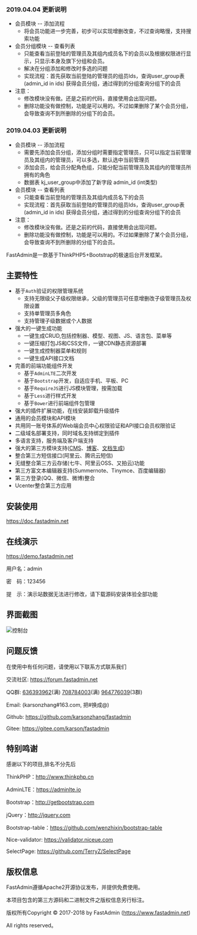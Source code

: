 ### 2019.04.04 更新说明

* 会员模块 -- 添加流程
  * 将会员功能进一步完善，初步可以实现增删改查，不过查询略慢，支持搜索功能
* 会员分组模块 -- 查看列表
  * 只能查看当前登陆的管理员及其组内成员名下的会员以及根据权限进行显示，只显示本身及旗下分组和会员。
  * 解决在分组添加和修改时多选的问题
  * 实现流程：首先获取当前登陆的管理员的组员Ids，查询user_group表(admin_id in ids) 获得会员分组，通过得到的分组查询分组下的会员
* 注意： 
  * 修改模块没有做。还是之前的代码，直接使用会出现问题。
  * 删除功能没有做控制，功能是可以用的。不过如果删除了某个会员分组，会导致查询不到所删除的分组下的会员。
### 2019.04.03 更新说明

* 会员模块 -- 添加流程
  * 需要先添加会员分组，添加分组时需要指定管理员，只可以指定当前管理员及其组内的管理员，可以多选，默认选中当前管理员
  * 添加会员，给会员分配角色组，只能分配当前管理员及其组内的管理员所拥有的角色
  * 数据表 kj_user_group中添加了新字段 admin_id  (int类型)
* 会员模块 -- 查看列表
  * 只能查看当前登陆的管理员及其组内成员名下的会员
  * 实现流程：首先获取当前登陆的管理员的组员Ids，查询user_group表(admin_id in ids) 获得会员分组，通过得到的分组查询分组下的会员
* 注意： 
  * 修改模块没有做。还是之前的代码，直接使用会出现问题。
  * 删除功能没有做控制，功能是可以用的。不过如果删除了某个会员分组，会导致查询不到所删除的分组下的会员。





FastAdmin是一款基于ThinkPHP5+Bootstrap的极速后台开发框架。


## **主要特性**

* 基于`Auth`验证的权限管理系统
    * 支持无限级父子级权限继承，父级的管理员可任意增删改子级管理员及权限设置
    * 支持单管理员多角色
    * 支持管理子级数据或个人数据
* 强大的一键生成功能
    * 一键生成CRUD,包括控制器、模型、视图、JS、语言包、菜单等
    * 一键压缩打包JS和CSS文件，一键CDN静态资源部署
    * 一键生成控制器菜单和规则
    * 一键生成API接口文档
* 完善的前端功能组件开发
    * 基于`AdminLTE`二次开发
    * 基于`Bootstrap`开发，自适应手机、平板、PC
    * 基于`RequireJS`进行JS模块管理，按需加载
    * 基于`Less`进行样式开发
    * 基于`Bower`进行前端组件包管理
* 强大的插件扩展功能，在线安装卸载升级插件
* 通用的会员模块和API模块
* 共用同一账号体系的Web端会员中心权限验证和API接口会员权限验证
* 二级域名部署支持，同时域名支持绑定到插件
* 多语言支持，服务端及客户端支持
* 强大的第三方模块支持([CMS](https://www.fastadmin.net/store/cms.html)、[博客](https://www.fastadmin.net/store/blog.html)、[文档生成](https://www.fastadmin.net/store/docs.html))
* 整合第三方短信接口(阿里云、腾讯云短信)
* 无缝整合第三方云存储(七牛、阿里云OSS、又拍云)功能
* 第三方富文本编辑器支持(Summernote、Tinymce、百度编辑器)
* 第三方登录(QQ、微信、微博)整合
* Ucenter整合第三方应用

## **安装使用**

https://doc.fastadmin.net

## **在线演示**

https://demo.fastadmin.net

用户名：admin

密　码：123456

提　示：演示站数据无法进行修改，请下载源码安装体验全部功能

## **界面截图**
![控制台](https://gitee.com/uploads/images/2017/0411/113717_e99ff3e7_10933.png "控制台")

## **问题反馈**

在使用中有任何问题，请使用以下联系方式联系我们

交流社区: https://forum.fastadmin.net

QQ群: [636393962](https://jq.qq.com/?_wv=1027&k=487PNBb)(满) [708784003](https://jq.qq.com/?_wv=1027&k=5ObjtwM)(满) [964776039](https://jq.qq.com/?_wv=1027&k=59qjU2P)(3群)

Email: (karsonzhang#163.com, 把#换成@)

Github: https://github.com/karsonzhang/fastadmin

Gitee: https://gitee.com/karson/fastadmin

## **特别鸣谢**

感谢以下的项目,排名不分先后

ThinkPHP：http://www.thinkphp.cn

AdminLTE：https://adminlte.io

Bootstrap：http://getbootstrap.com

jQuery：http://jquery.com

Bootstrap-table：https://github.com/wenzhixin/bootstrap-table

Nice-validator: https://validator.niceue.com

SelectPage: https://github.com/TerryZ/SelectPage


## **版权信息**

FastAdmin遵循Apache2开源协议发布，并提供免费使用。

本项目包含的第三方源码和二进制文件之版权信息另行标注。

版权所有Copyright © 2017-2018 by FastAdmin (https://www.fastadmin.net)

All rights reserved。
